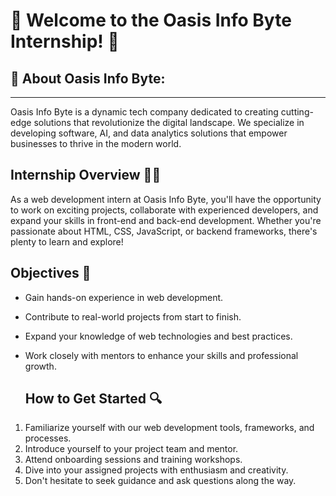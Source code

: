 # 🌟 Welcome to the Oasis Info Byte Internship! 🚀
## 📝 About Oasis Info Byte:
---------------------------------
Oasis Info Byte is a dynamic tech company dedicated to creating cutting-edge solutions that revolutionize the digital landscape. We specialize in developing software, AI, and data analytics solutions that empower businesses to thrive in the modern world.
## Internship Overview 👩‍💻

As a web development intern at Oasis Info Byte, you'll have the opportunity to work on exciting projects, collaborate with experienced developers, and expand your skills in front-end and back-end development. Whether you're passionate about HTML, CSS, JavaScript, or backend frameworks, there's plenty to learn and explore!

## Objectives 🎯

- Gain hands-on experience in web development.
- Contribute to real-world projects from start to finish.
- Expand your knowledge of web technologies and best practices.
- Work closely with mentors to enhance your skills and professional growth.

  ## How to Get Started 🔍

1. Familiarize yourself with our web development tools, frameworks, and processes.
2. Introduce yourself to your project team and mentor.
3. Attend onboarding sessions and training workshops.
4. Dive into your assigned projects with enthusiasm and creativity.
5. Don't hesitate to seek guidance and ask questions along the way.
   

